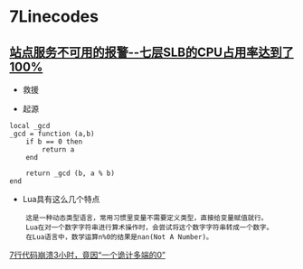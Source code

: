 # 7Linecodes
## [站点服务不可用的报警--七层SLB的CPU占用率达到了100%](https://github.com/r2010shadow/Cookbook/blob/master/ACase/7Linecodes.MD)


* 救援



* 起源
```
local _gcd
_gcd = function (a,b)
    if b == 0 then
        return a
    end
    
    return _gcd (b, a % b)
end
```

* Lua具有这么几个特点
```
    这是一种动态类型语言，常用习惯里变量不需要定义类型，直接给变量赋值就行。
    Lua在对一个数字字符串进行算术操作时，会尝试将这个数字字符串转成一个数字。
    在Lua语言中，数学运算n%0的结果是nan(Not A Number)。
```




[7行代码崩溃3小时，竟因“一个诡计多端的0”](https://www.qbitai.com/2022/07/36300.html)



